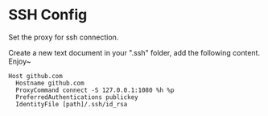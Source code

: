 # SSH Config

Set the proxy for ssh connection.

Create a new text document in your ".ssh" folder, add the following content. Enjoy~

```
Host github.com
  Hostname github.com
  ProxyCommand connect -S 127.0.0.1:1080 %h %p
  PreferredAuthentications publickey
  IdentityFile [path]/.ssh/id_rsa
```

